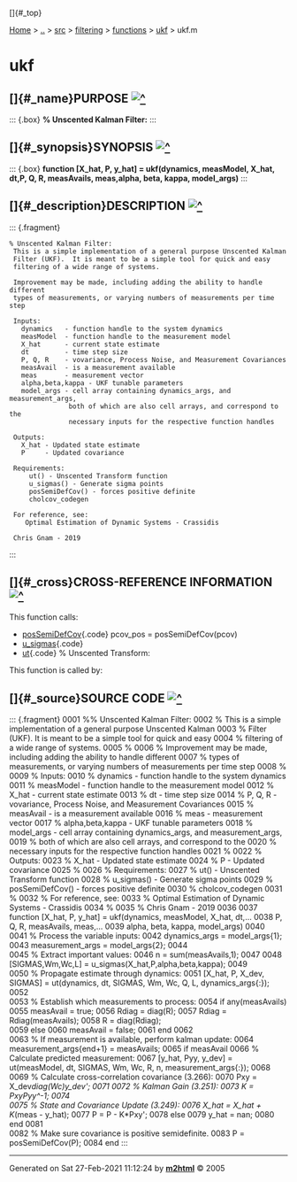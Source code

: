 []{#_top}

<div>

[Home](../../../../../index.html) \> [..](#) \> [src](#) \>
[filtering](#) \> [functions](#) \> [ukf](index.html) \> ukf.m

</div>

# ukf

## []{#_name}PURPOSE [![\^](../../../../../up.png)](#_top)

::: {.box}
**% Unscented Kalman Filter:**
:::

## []{#_synopsis}SYNOPSIS [![\^](../../../../../up.png)](#_top)

::: {.box}
**function \[X_hat, P, y_hat\] = ukf(dynamics, measModel, X_hat, dt,P,
Q, R, measAvails, meas,alpha, beta, kappa, model_args)**
:::

## []{#_description}DESCRIPTION [![\^](../../../../../up.png)](#_top)

::: {.fragment}
``` {.comment}
% Unscented Kalman Filter:
 This is a simple implementation of a general purpose Unscented Kalman
 Filter (UKF).  It is meant to be a simple tool for quick and easy
 filtering of a wide range of systems.

 Improvement may be made, including adding the ability to handle different
 types of measurements, or varying numbers of measurements per time step

 Inputs:
   dynamics   - function handle to the system dynamics
   measModel  - function handle to the measurement model
   X_hat      - current state estimate
   dt         - time step size
   P, Q, R    - vovariance, Process Noise, and Measurement Covariances
   measAvail  - is a measurement available
   meas       - measurement vector
   alpha,beta,kappa - UKF tunable parameters
   model_args - cell array containing dynamics_args, and measurement_args,
               both of which are also cell arrays, and correspond to the
               necessary inputs for the respective function handles

 Outputs:
   X_hat - Updated state estimate
   P     - Updated covariance

 Requirements:
     ut() - Unscented Transform function
     u_sigmas() - Generate sigma points
     posSemiDefCov() - forces positive definite
     cholcov_codegen

 For reference, see:
    Optimal Estimation of Dynamic Systems - Crassidis

 Chris Gnam - 2019
```
:::

## []{#_cross}CROSS-REFERENCE INFORMATION [![\^](../../../../../up.png)](#_top)

This function calls:

-   [posSemiDefCov](posSemiDefCov.html "function pcov_pos = posSemiDefCov(pcov)"){.code}
    pcov_pos = posSemiDefCov(pcov)
-   [u_sigmas](u_sigmas.html "function [SIGMAS,Wm,Wc,L] = u_sigmas(X_hat,P,alpha,beta,kappa)"){.code}
-   [ut](ut.html "function [mu, P, deviations, sigmas_out] = ut(systemModel, dt, sigmas, Wm, Wc, R, n_out, varargin)"){.code}
    % Unscented Transform:

This function is called by:

## []{#_source}SOURCE CODE [![\^](../../../../../up.png)](#_top)

::: {.fragment}
    0001 %% Unscented Kalman Filter:
    0002 % This is a simple implementation of a general purpose Unscented Kalman
    0003 % Filter (UKF).  It is meant to be a simple tool for quick and easy
    0004 % filtering of a wide range of systems.
    0005 %
    0006 % Improvement may be made, including adding the ability to handle different
    0007 % types of measurements, or varying numbers of measurements per time step
    0008 %
    0009 % Inputs:
    0010 %   dynamics   - function handle to the system dynamics
    0011 %   measModel  - function handle to the measurement model
    0012 %   X_hat      - current state estimate
    0013 %   dt         - time step size
    0014 %   P, Q, R    - vovariance, Process Noise, and Measurement Covariances
    0015 %   measAvail  - is a measurement available
    0016 %   meas       - measurement vector
    0017 %   alpha,beta,kappa - UKF tunable parameters
    0018 %   model_args - cell array containing dynamics_args, and measurement_args,
    0019 %               both of which are also cell arrays, and correspond to the
    0020 %               necessary inputs for the respective function handles
    0021 %
    0022 % Outputs:
    0023 %   X_hat - Updated state estimate
    0024 %   P     - Updated covariance
    0025 %
    0026 % Requirements:
    0027 %     ut() - Unscented Transform function
    0028 %     u_sigmas() - Generate sigma points
    0029 %     posSemiDefCov() - forces positive definite
    0030 %     cholcov_codegen
    0031 %
    0032 % For reference, see:
    0033 %    Optimal Estimation of Dynamic Systems - Crassidis
    0034 %
    0035 % Chris Gnam - 2019
    0036 
    0037 function [X_hat, P, y_hat] = ukf(dynamics, measModel, X_hat, dt,...
    0038                                  P, Q, R, measAvails, meas,...
    0039                                  alpha, beta, kappa, model_args)
    0040                       
    0041     % Process the variable inputs:
    0042     dynamics_args    = model_args{1};
    0043     measurement_args = model_args{2};
    0044     
    0045     % Extract important values:
    0046     n = sum(measAvails,1);
    0047 
    0048     [SIGMAS,Wm,Wc,L] = u_sigmas(X_hat,P,alpha,beta,kappa);
    0049     
    0050     % Propagate estimate through dynamics:
    0051     [X_hat, P, X_dev, SIGMAS] = ut(dynamics, dt, SIGMAS, Wm, Wc, Q, L, dynamics_args{:});
    0052     
    0053     % Establish which measurements to process:
    0054     if any(measAvails)
    0055         measAvail = true;
    0056         Rdiag = diag(R);
    0057         Rdiag = Rdiag(measAvails);
    0058         R = diag(Rdiag);       
    0059     else
    0060         measAvail = false;
    0061     end
    0062     
    0063     % If measurement is available, perform kalman update:
    0064     measurement_args{end+1} = measAvails;
    0065     if measAvail
    0066         % Calculate predicted measurement:
    0067         [y_hat, Pyy, y_dev]  = ut(measModel, dt, SIGMAS, Wm, Wc, R, n, measurement_args{:});
    0068         
    0069         % Calculate cross-correlation covariance (3.266):
    0070         Pxy = X_dev*diag(Wc)*y_dev';
    0071 
    0072         % Kalman Gain (3.251):
    0073         K = Pxy*Pyy^-1;
    0074         
    0075         % State and Covariance Update (3.249):
    0076         X_hat = X_hat + K*(meas - y_hat);
    0077         P = P - K*Pxy';
    0078     else
    0079         y_hat = nan;
    0080     end
    0081     
    0082     % Make sure covariance is positive semidefinite.
    0083     P = posSemiDefCov(P);
    0084 end
:::

------------------------------------------------------------------------

Generated on Sat 27-Feb-2021 11:12:24 by
**[m2html](http://www.artefact.tk/software/matlab/m2html/ "Matlab Documentation in HTML")**
© 2005
